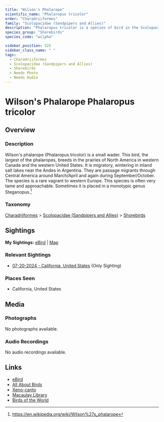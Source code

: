```yaml
---
title: "Wilson's Phalarope"
scientific_name: "Phalaropus tricolor"
order: "Charadriiformes"
family: "Scolopacidae (Sandpipers and Allies)"
description: "Phalaropus tricolor is a species of bird in the Scolopacidae (Sandpipers and Allies) family. It has been observed 1 times."
species_group: "Shorebirds"
species_code: "wilpha"

sidebar_position: 525
sidebar_class_name: " "
tags: 
  - Charadriiformes
  - Scolopacidae (Sandpipers and Allies)
  - Shorebirds
  - Needs Photo
  - Needs Audio
---
```


# Wilson's Phalarope <span className='sci_name'>Phalaropus tricolor</span>

## Overview

### Description
Wilson's phalarope (Phalaropus tricolor) is a small wader. This bird, the largest of the phalaropes, breeds in the prairies of North America in western Canada and the western United States. It is migratory, wintering in inland salt lakes near the Andes in Argentina. They are passage migrants through Central America around March/April and again during September/October. The species is a rare vagrant to western Europe.
This species is often very tame and approachable. Sometimes it is placed in a monotypic genus Steganopus.[^1]

[^1]: https://en.wikipedia.org/wiki/Wilson%27s_phalarope

### Taxonomy
[Charadriiformes](/tags/charadriiformes) > [Scolopacidae (Sandpipers and Allies)](/tags/scolopacidae-sandpipers-and-allies) > [Shorebirds](/tags/shorebirds)


## Sightings

**My Sightings:** [eBird](https://ebird.org/lifelist?r=world&time=life&spp=wilpha) | [Map](/map?species_code=wilpha)

### Relevant Sightings

* [07-20-2024 - California, United States](https://ebird.org/checklist/S190446672) (Only Sighting)

### Places Seen

* California, United States



## Media
### Photographs
No photographs available.

### Audio Recordings
No audio recordings available.

## Links
* [eBird](https://ebird.org/species/wilpha) 
* [All About Birds](https://www.allaboutbirds.org/guide/wilpha) 
* [Xeno-canto](https://www.xeno-canto.org/species/phalaropus-tricolor) 
* [Macaulay Library](https://search.macaulaylibrary.org/catalog?taxonCode=wilpha&sort=rating_rank_desc)
* [Birds of the World](https://birdsoftheworld.org/bow/species/wilpha)
